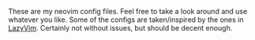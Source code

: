 These are my neovim config files. Feel free to take a look around and use whatever you like. Some of the configs are taken/inspired by the ones in [LazyVim](https://github.com/LazyVim/LazyVim). Certainly not without issues, but should be decent enough.
